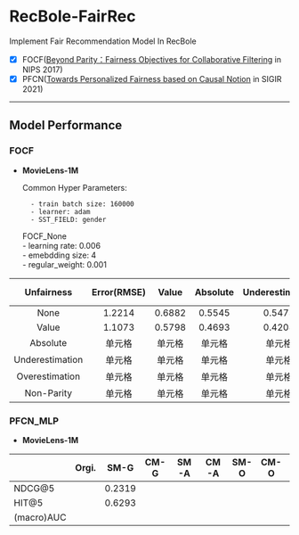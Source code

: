 # RecBole-FairRec
Implement Fair Recommendation Model In RecBole
- [x] FOCF([Beyond Parity：Fairness Objectives for Collaborative Filtering](https://proceedings.neurips.cc/paper/2017/hash/e6384711491713d29bc63fc5eeb5ba4f-Abstract.html) in NIPS 2017)
- [x] PFCN([Towards Personalized Fairness based on Causal Notion](https://dl.acm.org/doi/abs/10.1145/3404835.3462966?casa_token=zzHePKuKP6AAAAAA:YzZp_qUbzsgd3TXWCAGSRAfEHO2oM0_BuWZ5uZlfj_rudqKGYq8douOaZ0GoizxP54jtz3JDFw725xo) in SIGIR 2021)
-------------------------------------------------------------
## Model Performance
### FOCF
- **MovieLens-1M**  
    
    Common Hyper Parameters:

        - train batch size: 160000
        - learner: adam
        - SST_FIELD: gender

    FOCF_None     
        - learning rate: 0.006  
        - emebdding size: 4  
        - regular_weight: 0.001

| Unfairness | Error(RMSE) | Value | Absolute | Underestimation | Overestimation | Non-Parity |
|:-:| :-:| :-: | :-: | :-: | :-: | :-: |
| None | 1.2214 | 0.6882 | 0.5545 | 0.5473 | 0.1409 | 0.0705 |
| Value | 1.1073 | 0.5798 | 0.4693 | 0.4208 | 0.1590 | 0.0154 |
| Absolute | 单元格 | 单元格 | 单元格 | 单元格 | 单元格 | 单元格 |
| Underestimation | 单元格 | 单元格 | 单元格 | 单元格 | 单元格 | 单元格 |
| Overestimation | 单元格 | 单元格 | 单元格 | 单元格 | 单元格 | 单元格 |
| Non-Parity| 单元格 | 单元格 | 单元格 | 单元格 | 单元格 | 单元格 |

### PFCN_MLP
- **MovieLens-1M**

|   | Orgi.  | SM-G | CM-G  |  SM-A | CM-A  |  SM-O | CM-O | SM-GA | CM-GA | SM-GO | CM-GO | SM-AO | CM-AO | SM-GAO | CM-GAO |
|---|---|---|---|---|---|---|---|---|---|---|---|---|---|---|---|
|  NDCG@5 |   | 0.2319 |  |  |  | | | | | |   |   | |   |   |
|  HIT@5 |   | 0.6293 | | |  | | | | | | | | |   |   |
|  (macro)AUC |   |   |   |   |   |   |   |   |   |   |   |   |   |   |   |

